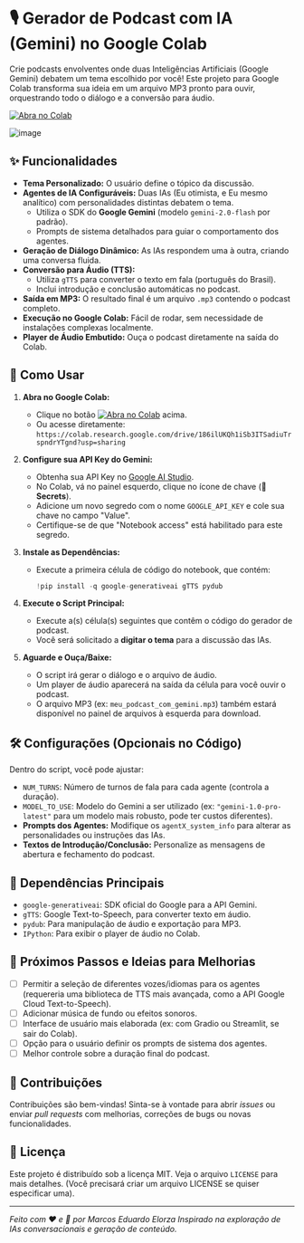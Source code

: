 # 🎙️ Gerador de Podcast com IA (Gemini) no Google Colab

Crie podcasts envolventes onde duas Inteligências Artificiais (Google Gemini) debatem um tema escolhido por você! Este projeto para Google Colab transforma sua ideia em um arquivo MP3 pronto para ouvir, orquestrando todo o diálogo e a conversão para áudio.

[![Abra no Colab](https://colab.research.google.com/assets/colab-badge.svg)](https://colab.research.google.com/drive/186ilUKQh1iSb3ITSadiuTrspndrYTgnd?usp=sharing)

![image](https://github.com/user-attachments/assets/140395f3-a0fa-4a74-80d7-e647a4975bd9)

<!-- Opcional: Adicione um GIF ou imagem de exemplo do output ou do player no Colab -->
<!-- ![Exemplo de Podcast Gerado]([LINK_PARA_IMAGEM_EXEMPLO_AQUI]) -->

## ✨ Funcionalidades

*   **Tema Personalizado:** O usuário define o tópico da discussão.
*   **Agentes de IA Configuráveis:** Duas IAs (Eu otimista, e Eu mesmo analítico) com personalidades distintas debatem o tema.
    *   Utiliza o SDK do **Google Gemini** (modelo `gemini-2.0-flash` por padrão).
    *   Prompts de sistema detalhados para guiar o comportamento dos agentes.
*   **Geração de Diálogo Dinâmico:** As IAs respondem uma à outra, criando uma conversa fluida.
*   **Conversão para Áudio (TTS):**
    *   Utiliza `gTTS` para converter o texto em fala (português do Brasil).
    *   Inclui introdução e conclusão automáticas no podcast.
*   **Saída em MP3:** O resultado final é um arquivo `.mp3` contendo o podcast completo.
*   **Execução no Google Colab:** Fácil de rodar, sem necessidade de instalações complexas localmente.
*   **Player de Áudio Embutido:** Ouça o podcast diretamente na saída do Colab.

## 🚀 Como Usar

1.  **Abra no Google Colab:**
    *   Clique no botão [![Abra no Colab](https://colab.research.google.com/assets/colab-badge.svg)](https://colab.research.google.com/drive/186ilUKQh1iSb3ITSadiuTrspndrYTgnd?usp=sharing) acima.
    *   Ou acesse diretamente: `https://colab.research.google.com/drive/186ilUKQh1iSb3ITSadiuTrspndrYTgnd?usp=sharing`

2.  **Configure sua API Key do Gemini:**
    *   Obtenha sua API Key no [Google AI Studio](https://aistudio.google.com/app/apikey).
    *   No Colab, vá no painel esquerdo, clique no ícone de chave (🔑 **Secrets**).
    *   Adicione um novo segredo com o nome `GOOGLE_API_KEY` e cole sua chave no campo "Value".
    *   Certifique-se de que "Notebook access" está habilitado para este segredo.

3.  **Instale as Dependências:**
    *   Execute a primeira célula de código do notebook, que contém:
        ```python
        !pip install -q google-generativeai gTTS pydub
        ```

4.  **Execute o Script Principal:**
    *   Execute a(s) célula(s) seguintes que contêm o código do gerador de podcast.
    *   Você será solicitado a **digitar o tema** para a discussão das IAs.

5.  **Aguarde e Ouça/Baixe:**
    *   O script irá gerar o diálogo e o arquivo de áudio.
    *   Um player de áudio aparecerá na saída da célula para você ouvir o podcast.
    *   O arquivo MP3 (ex: `meu_podcast_com_gemini.mp3`) também estará disponível no painel de arquivos à esquerda para download.

## 🛠️ Configurações (Opcionais no Código)

Dentro do script, você pode ajustar:

*   `NUM_TURNS`: Número de turnos de fala para cada agente (controla a duração).
*   `MODEL_TO_USE`: Modelo do Gemini a ser utilizado (ex: `"gemini-1.0-pro-latest"` para um modelo mais robusto, pode ter custos diferentes).
*   **Prompts dos Agentes:** Modifique os `agentX_system_info` para alterar as personalidades ou instruções das IAs.
*   **Textos de Introdução/Conclusão:** Personalize as mensagens de abertura e fechamento do podcast.

## 🔧 Dependências Principais

*   `google-generativeai`: SDK oficial do Google para a API Gemini.
*   `gTTS`: Google Text-to-Speech, para converter texto em áudio.
*   `pydub`: Para manipulação de áudio e exportação para MP3.
*   `IPython`: Para exibir o player de áudio no Colab.

## 🔮 Próximos Passos e Ideias para Melhorias

*   [ ] Permitir a seleção de diferentes vozes/idiomas para os agentes (requereria uma biblioteca de TTS mais avançada, como a API Google Cloud Text-to-Speech).
*   [ ] Adicionar música de fundo ou efeitos sonoros.
*   [ ] Interface de usuário mais elaborada (ex: com Gradio ou Streamlit, se sair do Colab).
*   [ ] Opção para o usuário definir os prompts de sistema dos agentes.
*   [ ] Melhor controle sobre a duração final do podcast.

## 🤝 Contribuições

Contribuições são bem-vindas! Sinta-se à vontade para abrir *issues* ou enviar *pull requests* com melhorias, correções de bugs ou novas funcionalidades.

## 📄 Licença

Este projeto é distribuído sob a licença MIT. Veja o arquivo `LICENSE` para mais detalhes. (Você precisará criar um arquivo LICENSE se quiser especificar uma).

---

*Feito com ❤️ e 🧠 por Marcos Eduardo Elorza*
*Inspirado na exploração de IAs conversacionais e geração de conteúdo.*
